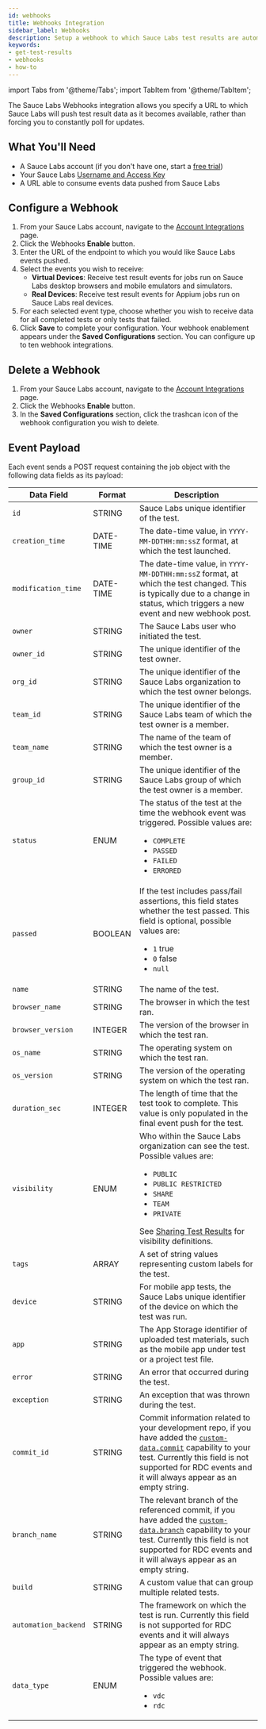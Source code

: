 ```yaml
---
id: webhooks
title: Webhooks Integration
sidebar_label: Webhooks
description: Setup a webhook to which Sauce Labs test results are automatically pushed.
keywords:
- get-test-results
- webhooks
- how-to
---
```


import Tabs from '@theme/Tabs';
import TabItem from '@theme/TabItem';

The Sauce Labs Webhooks integration allows you specify a URL to which Sauce Labs will push test result data as it becomes available, rather than forcing you to constantly poll for updates.

## What You'll Need

* A Sauce Labs account (if you don't have one, start a [free trial](https://saucelabs.com/sign-up))
* Your Sauce Labs [Username and Access Key](https://app.saucelabs.com/user-settings)
* A URL able to consume events data pushed from Sauce Labs


## Configure a Webhook

1. From your Sauce Labs account, navigate to the [Account Integrations](https://app.saucelabs.com/integrations) page.
1. Click the Webhooks **Enable** button.
1. Enter the URL of the endpoint to which you would like Sauce Labs events pushed.
1. Select the events you wish to receive:
    * **Virtual Devices**: Receive test result events for jobs run on Sauce Labs desktop browsers and mobile emulators and simulators.
    * **Real Devices**: Receive test result events for Appium jobs run on Sauce Labs real devices.
1. For each selected event type, choose whether you wish to receive data for all completed tests or only tests that failed.
1. Click **Save** to complete your configuration. Your webhook enablement appears under the **Saved Configurations** section. You can configure up to ten webhook integrations.


## Delete a Webhook

1. From your Sauce Labs account, navigate to the [Account Integrations](https://app.saucelabs.com/integrations) page.
1. Click the Webhooks **Enable** button.
1. In the **Saved Configurations** section, click the trashcan icon of the webhook configuration you wish to delete.



## Event Payload

Each event sends a POST request containing the job object with the following data fields as its payload:

|Data Field|Format|Description|
|---|---|---|
|`id` | STRING | Sauce Labs unique identifier of the test.|
|`creation_time` | DATE-TIME | The date-time value, in `YYYY-MM-DDTHH:mm:ssZ` format, at which the test launched.|
|`modification_time` | DATE-TIME | The date-time value, in `YYYY-MM-DDTHH:mm:ssZ` format, at which the test changed. This is typically due to a change in status, which triggers a new event and new webhook post.|
|`owner` | STRING | The Sauce Labs user who initiated the test.|
|`owner_id` | STRING | The unique identifier of the test owner.|
|`org_id` | STRING | The unique identifier of the Sauce Labs organization to which the test owner belongs.|
|`team_id` | STRING | The unique identifier of the Sauce Labs team of which the test owner is a member.|
|`team_name` | STRING | The name of the team of which the test owner is a member.|
|`group_id` | STRING | The unique identifier of the Sauce Labs group of which the test owner is a member.|
|`status` | ENUM | The status of the test at the time the webhook event was triggered. Possible values are:<br/><ul><li>`COMPLETE`</li><li>`PASSED`</li><li>`FAILED`</li><li>`ERRORED`</li></ul>|
|`passed` | BOOLEAN | If the test includes pass/fail assertions, this field states whether the test passed. This field is optional, possible values are:<br/><ul><li>`1` true</li><li>`0` false</li><li>`null`</li></ul>|
|`name` | STRING | The name of the test.|
|`browser_name` | STRING | The browser in which the test ran.|
|`browser_version` | INTEGER | The version of the browser in which the test ran.|
|`os_name` | STRING | The operating system on which the test ran.|
|`os_version` | STRING | The version of the operating system on which the test ran.|
|`duration_sec`| INTEGER | The length of time that the test took to complete. This value is only populated in the final event push for the test.|
|`visibility`| ENUM | Who within the Sauce Labs organization can see the test. Possible values are:<br/><ul><li>`PUBLIC`</li><li>`PUBLIC RESTRICTED`</li><li>`SHARE`</li><li>`TEAM`</li><li>`PRIVATE`</li></ul>See [Sharing Test Results](/test-results/sharing-test-results/) for visibility definitions.|
|`tags`| ARRAY | A set of string values representing custom labels for the test.|
|`device` | STRING | For mobile app tests, the Sauce Labs unique identifier of the device on which the test was run. |
|`app` | STRING | The App Storage identifier of uploaded test materials, such as the mobile app under test or a project test file.|
|`error`| STRING | An error that occurred during the test.|
|`exception`| STRING | An exception that was thrown during the test.|
|`commit_id` | STRING | Commit information related to your development repo, if you have added the [`custom-data.commit`](/dev/test-configuration-options/#custom-data) capability to your test. Currently this field is not supported for RDC events and it will always appear as an empty string. |
|`branch_name` | STRING | The relevant branch of the referenced commit, if you have added the [`custom-data.branch`](/dev/test-configuration-options/#custom-data) capability to your test. Currently this field is not supported for RDC events and it will always appear as an empty string. |
|`build` | STRING | A custom value that can group multiple related tests.|
|`automation_backend` | STRING | The framework on which the test is run. Currently this field is not supported for RDC events and it will always appear as an empty string. |
|`data_type` | ENUM | The type of event that triggered the webhook. Possible values are: <br/><ul><li>`vdc`</li><li>`rdc`</li></ul>|
